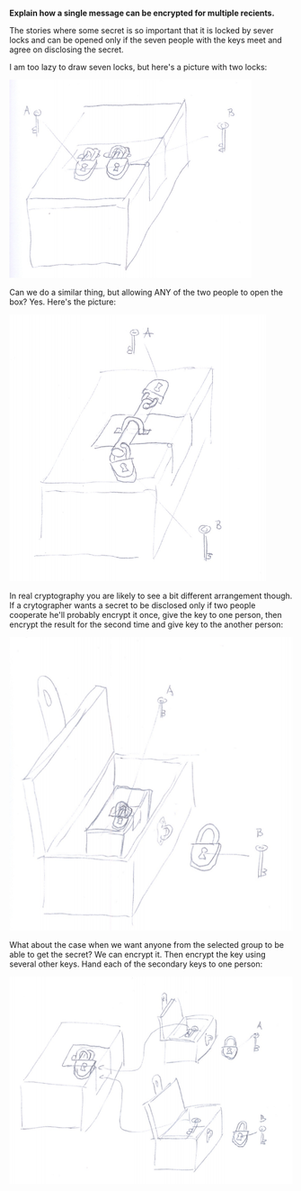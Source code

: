**Explain how a single message can be encrypted for multiple recients.**

The stories where some secret is so important that it is locked by sever locks and can be opened only if the seven people with the keys meet and agree on disclosing the secret.

I am too lazy to draw seven locks, but here's a picture with two locks:

![](multi-recepient1.png)

Can we do a similar thing, but allowing ANY of the two people to open the box? Yes. Here's the picture:

![](multi-recepient2.png)

In real cryptography you are likely to see a bit different arrangement though. If a crytographer wants a secret to be disclosed only if two people cooperate he'll probably encrypt it once, give the key to one person, then encrypt the result for the second time and give key to the another person:

![](multi-recepient3.png)

What about the case when we want anyone from the selected group to be able to get the secret? We can encrypt it. Then encrypt the key using several other keys. Hand each of the secondary keys to one person:

![](multi-recepient4.png)


